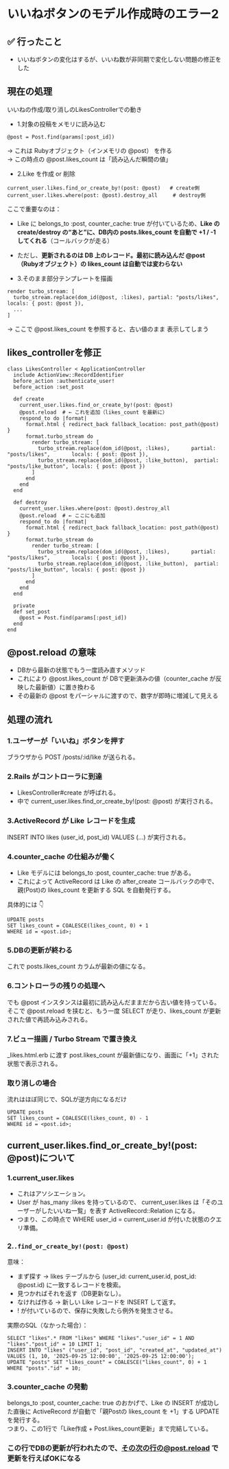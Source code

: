 # いいねボタンのモデル作成時のエラー2

## ✅ 行ったこと

- いいねボタンの変化はするが、いいね数が非同期で変化しない問題の修正をした

## 現在の処理
いいねの作成/取り消しのLikesControllerでの動き

- 1.対象の投稿をメモリに読み込む
```
@post = Post.find(params[:post_id])
```
→ これは Rubyオブジェクト（インメモリの @post） を作る<br>
→ この時点の @post.likes_count は「読み込んだ瞬間の値」

- 2.Like を作成 or 削除
```
current_user.likes.find_or_create_by!(post: @post)   # create側
current_user.likes.where(post: @post).destroy_all     # destroy側
```

ここで重要なのは：
- Like に belongs_to :post, counter_cache: true が付いているため、**Like の create/destroy の“あと”に、DB内の posts.likes_count を自動で +1 / -1 してくれる**（コールバックが走る）
- ただし、**更新されるのは DB 上のレコード。最初に読み込んだ @post（Rubyオブジェクト）の likes_count は自動では変わらない**

- 3.そのまま部分テンプレートを描画
```
render turbo_stream: [
  turbo_stream.replace(dom_id(@post, :likes), partial: "posts/likes", locals: { post: @post }),
  ...
]
```

→ ここで @post.likes_count を参照すると、古い値のまま 表示してしまう

## likes_controllerを修正
```
class LikesController < ApplicationController
  include ActionView::RecordIdentifier
  before_action :authenticate_user!
  before_action :set_post

  def create
    current_user.likes.find_or_create_by!(post: @post)
    @post.reload  # ← これを追加（likes_count を最新に）
    respond_to do |format|
      format.html { redirect_back fallback_location: post_path(@post) }
      format.turbo_stream do
        render turbo_stream: [
          turbo_stream.replace(dom_id(@post, :likes),       partial: "posts/likes",       locals: { post: @post }),
          turbo_stream.replace(dom_id(@post, :like_button),  partial: "posts/like_button", locals: { post: @post })
        ]
      end
    end
  end

  def destroy
    current_user.likes.where(post: @post).destroy_all
    @post.reload  # ← ここにも追加
    respond_to do |format|
      format.html { redirect_back fallback_location: post_path(@post) }
      format.turbo_stream do
        render turbo_stream: [
          turbo_stream.replace(dom_id(@post, :likes),       partial: "posts/likes",       locals: { post: @post }),
          turbo_stream.replace(dom_id(@post, :like_button),  partial: "posts/like_button", locals: { post: @post })
        ]
      end
    end
  end

  private
  def set_post
    @post = Post.find(params[:post_id])
  end
end
```

## @post.reload の意味
- DBから最新の状態でもう一度読み直すメソッド
- これにより @post.likes_count が DBで更新済みの値（counter_cache が反映した最新値）に置き換わる
- その最新の @post をパーシャルに渡すので、数字が即時に増減して見える

## 処理の流れ
### 1.ユーザーが「いいね」ボタンを押す

ブラウザから POST /posts/:id/like が送られる。

### 2.Rails がコントローラに到達

- LikesController#create が呼ばれる。
- 中で current_user.likes.find_or_create_by!(post: @post) が実行される。

### 3.ActiveRecord が Like レコードを生成

INSERT INTO likes (user_id, post_id) VALUES (...) が実行される。

### 4.counter_cache の仕組みが働く

- Like モデルには belongs_to :post, counter_cache: true がある。
- これによって ActiveRecord は Like の after_create コールバックの中で、親(Post)の likes_count を更新する SQL を自動発行する。

具体的には 👇
```
UPDATE posts
SET likes_count = COALESCE(likes_count, 0) + 1
WHERE id = <post.id>;
```

### 5.DBの更新が終わる

これで posts.likes_count カラムが最新の値になる。

### 6.コントローラの残りの処理へ

でも @post インスタンスは最初に読み込んだままだから古い値を持っている。<br>
そこで @post.reload を挟むと、もう一度 SELECT が走り、likes_count が更新された値で再読み込みされる。

### 7.ビュー描画 / Turbo Stream で置き換え

_likes.html.erb に渡す post.likes_count が最新値になり、画面に「+1」された状態で表示される。

### 取り消しの場合
流れはほぼ同じで、SQLが逆方向になるだけ
```
UPDATE posts
SET likes_count = COALESCE(likes_count, 0) - 1
WHERE id = <post.id>;
```

## current_user.likes.find_or_create_by!(post: @post)について

### 1.current_user.likes

- これはアソシエーション。
- User が has_many :likes を持っているので、
  current_user.likes は「そのユーザーがしたいいね一覧」を表す ActiveRecord::Relation になる。
- つまり、この時点で WHERE user_id = current_user.id が付いた状態のクエリ準備。

### 2.`.find_or_create_by!(post: @post)`

意味：

- まず探す → likes テーブルから (user_id: current_user.id, post_id: @post.id) に一致するレコードを検索。
- 見つかればそれを返す（DB更新なし）。
- なければ作る → 新しい Like レコードを INSERT して返す。
- ! が付いているので、保存に失敗したら例外を発生させる。

実際のSQL（なかった場合）：
```
SELECT "likes".* FROM "likes" WHERE "likes"."user_id" = 1 AND "likes"."post_id" = 10 LIMIT 1;
INSERT INTO "likes" ("user_id", "post_id", "created_at", "updated_at") VALUES (1, 10, '2025-09-25 12:00:00', '2025-09-25 12:00:00');
UPDATE "posts" SET "likes_count" = COALESCE("likes_count", 0) + 1 WHERE "posts"."id" = 10;
```

### 3.counter_cache の発動

belongs_to :post, counter_cache: true のおかげで、Like の INSERT が成功した直後に ActiveRecord が自動で「親Postの likes_count を +1」する UPDATE を発行する。<br>
つまり、この1行で「Like作成 + Post.likes_count更新」まで完結している。

### この行でDBの更新が行われたので、その次の行の@post.reload で更新を行えばOKになる